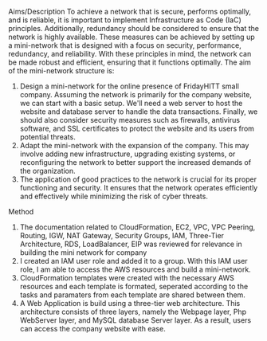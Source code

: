 Aims/Description
To achieve a network that is secure, performs optimally, and is reliable, it is important to implement
Infrastructure as Code (IaC) principles. Additionally, redundancy should be considered to ensure that
the network is highly available. These measures can be achieved by setting up a mini-network that is
designed with a focus on security, performance, redundancy, and reliability. With these principles in
mind, the network can be made robust and efficient, ensuring that it functions optimally. The aim of
the mini-network structure is:
1. Design a mini-network for the online presence of FridayHITT small company.
Assuming the network is primarily for the company website, we can start with a basic
setup. We'll need a web server to host the website and database server to handle the
data transactions. Finally, we should also consider security measures such as firewalls,
antivirus software, and SSL certificates to protect the website and its users from
potential threats.
2. Adapt the mini-network with the expansion of the company. This may involve adding
new infrastructure, upgrading existing systems, or reconfiguring the network to better
support the increased demands of the organization.
3. The application of good practices to the network is crucial for its proper functioning
and security. It ensures that the network operates efficiently and effectively while
minimizing the risk of cyber threats.

Method
1. The documentation related to CloudFormation, EC2, VPC, VPC Peering, Routing,
IGW, NAT Gateway, Security Groups, IAM, Three-Tier Architecture, RDS,
LoadBalancer, EIP was reviewed for relevance in building the mini network for company
2. I created an IAM user role and added it to a group. With this IAM user role, I am able
to access the AWS resources and build a mini-network.
3. CloudFormation templates were created with the necessary AWS resources and each
template is formated, seperated according to the tasks and paramaters from each
template are shared between them.
4. A Web Application is build using a three-tier web architecture. This architecture
consists of three layers, namely the Webpage layer, Php WebServer layer, and MySQL
database Server layer. As a result, users can access the company website
with ease.
